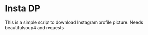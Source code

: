 # Insta DP

This is a simple script to download Instagram profile picture.
Needs beautifulsoup4 and requests
